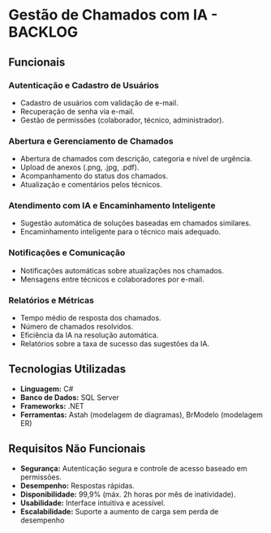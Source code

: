 #  Gestão de Chamados com IA - BACKLOG

##  Funcionais
### Autenticação e Cadastro de Usuários
- Cadastro de usuários com validação de e-mail.
- Recuperação de senha via e-mail.
- Gestão de permissões (colaborador, técnico, administrador).

### Abertura e Gerenciamento de Chamados
- Abertura de chamados com descrição, categoria e nível de urgência.
- Upload de anexos (.png, .jpg, .pdf).
- Acompanhamento do status dos chamados.
- Atualização e comentários pelos técnicos.

### Atendimento com IA e Encaminhamento Inteligente
- Sugestão automática de soluções baseadas em chamados similares.
- Encaminhamento inteligente para o técnico mais adequado.

### Notificações e Comunicação
- Notificações automáticas sobre atualizações nos chamados.
- Mensagens entre técnicos e colaboradores por e-mail.

### Relatórios e Métricas
- Tempo médio de resposta dos chamados.
- Número de chamados resolvidos.
- Eficiência da IA na resolução automática.
- Relatórios sobre a taxa de sucesso das sugestões da IA.

## Tecnologias Utilizadas
- **Linguagem:** C#
- **Banco de Dados:** SQL Server
- **Frameworks:** .NET
- **Ferramentas:** Astah (modelagem de diagramas), BrModelo (modelagem ER)

## Requisitos Não Funcionais
- **Segurança:** Autenticação segura e controle de acesso baseado em permissões.
- **Desempenho:** Respostas rápidas.
- **Disponibilidade:** 99,9% (máx. 2h horas por mês de inatividade).
- **Usabilidade:** Interface intuitiva e acessível.
- **Escalabilidade:** Suporte a aumento de carga sem perda de desempenho



